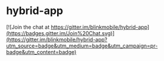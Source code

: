 # hybrid-app

[![Join the chat at https://gitter.im/blinkmobile/hybrid-app](https://badges.gitter.im/Join%20Chat.svg)](https://gitter.im/blinkmobile/hybrid-app?utm_source=badge&utm_medium=badge&utm_campaign=pr-badge&utm_content=badge)
